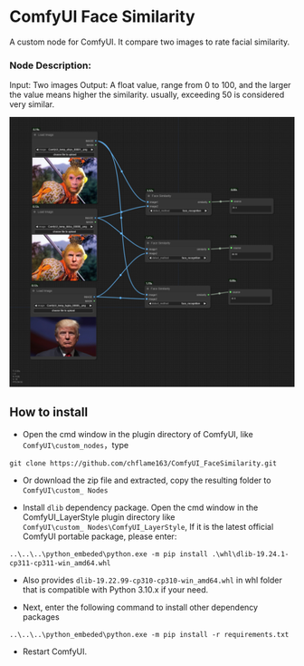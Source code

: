 # ComfyUI Face Similarity


A custom node for ComfyUI. It compare two images to rate facial similarity.


### Node Description:
Input: Two images
Output: A float value, range from 0 to 100, and the larger the value means higher the similarity. usually, exceeding 50 is considered very similar.

![image](image/face_similarity_example.png)  



## How to install 


* Open the cmd window in the plugin directory of ComfyUI, like ```ComfyUI\custom_nodes```，type    
```
git clone https://github.com/chflame163/ComfyUI_FaceSimilarity.git
```
* Or download the zip file and extracted, copy the resulting folder to ```ComfyUI\custom_ Nodes```    

* Install ```dlib``` dependency package. Open the cmd window in the ComfyUI_LayerStyle plugin directory like    
```ComfyUI\custom_ Nodes\ComfyUI_LayerStyle```, If it is the latest official ComfyUI portable package, please enter:
```
..\..\..\python_embeded\python.exe -m pip install .\whl\dlib-19.24.1-cp311-cp311-win_amd64.whl
```
* Also provides ```dlib-19.22.99-cp310-cp310-win_amd64.whl``` in whl folder that is compatible with Python 3.10.x if your need.    

* Next, enter the following command to install other dependency packages
```
..\..\..\python_embeded\python.exe -m pip install -r requirements.txt
```

* Restart ComfyUI.

